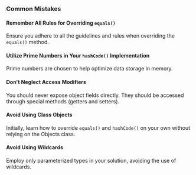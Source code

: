 ### Common Mistakes

#### Remember All Rules for Overriding `equals()`
Ensure you adhere to all the guidelines and rules when overriding the `equals()` method.

#### Utilize Prime Numbers in Your `hashCode()` Implementation
Prime numbers are chosen to help optimize data storage in memory.

#### Don't Neglect Access Modifiers
You should never expose object fields directly. They should be accessed through special methods (getters and setters).

#### Avoid Using Class Objects
Initially, learn how to override `equals()` and `hashCode()` on your own without relying on the Objects class.

#### Avoid Using Wildcards
Employ only parameterized types in your solution, avoiding the use of wildcards.